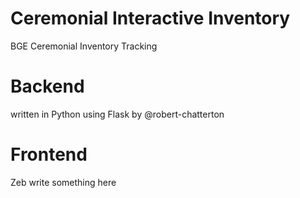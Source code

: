 # Ceremonial Interactive Inventory
BGE Ceremonial Inventory Tracking

# Backend

written in Python using Flask by @robert-chatterton

# Frontend

Zeb write something here